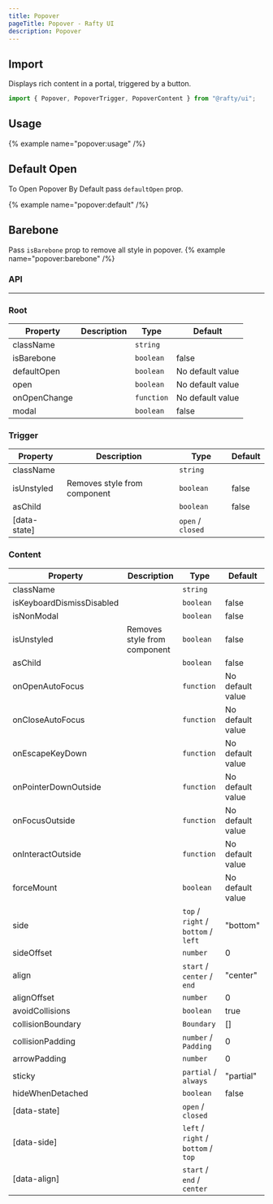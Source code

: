 ```yaml
---
title: Popover
pageTitle: Popover - Rafty UI
description: Popover
---
```


## Import

Displays rich content in a portal, triggered by a button.

```jsx
import { Popover, PopoverTrigger, PopoverContent } from "@rafty/ui";
```

## Usage

{% example name="popover:usage" /%}

## Default Open

To Open Popover By Default pass `defaultOpen` prop.

{% example name="popover:default" /%}

## Barebone

Pass `isBarebone` prop to remove all style in popover.
{% example name="popover:barebone" /%}

### API

---

### Root

| Property     | Description | Type       | Default          |
| ------------ | ----------- | ---------- | ---------------- |
| className    |             | `string`   |                  |
| isBarebone   |             | `boolean`  | false            |
| defaultOpen  |             | `boolean`  | No default value |
| open         |             | `boolean`  | No default value |
| onOpenChange |             | `function` | No default value |
| modal        |             | `boolean`  | false            |

### Trigger

| Property     | Description                  | Type              | Default |
| ------------ | ---------------------------- | ----------------- | ------- |
| className    |                              | `string`          |         |
| isUnstyled   | Removes style from component | `boolean`         | false   |
| asChild      |                              | `boolean`         | false   |
| [data-state] |                              | `open` / `closed` |         |

### Content

| Property                  | Description                  | Type                                | Default          |
| ------------------------- | ---------------------------- | ----------------------------------- | ---------------- |
| className                 |                              | `string`                            |                  |
| isKeyboardDismissDisabled |                              | `boolean`                           | false            |
| isNonModal                |                              | `boolean`                           | false            |
| isUnstyled                | Removes style from component | `boolean`                           | false            |
| asChild                   |                              | `boolean`                           | false            |
| onOpenAutoFocus           |                              | `function`                          | No default value |
| onCloseAutoFocus          |                              | `function`                          | No default value |
| onEscapeKeyDown           |                              | `function`                          | No default value |
| onPointerDownOutside      |                              | `function`                          | No default value |
| onFocusOutside            |                              | `function`                          | No default value |
| onInteractOutside         |                              | `function`                          | No default value |
| forceMount                |                              | `boolean`                           | No default value |
| side                      |                              | `top` / `right` / `bottom` / `left` | "bottom"         |
| sideOffset                |                              | `number`                            | 0                |
| align                     |                              | `start` / `center` / `end`          | "center"         |
| alignOffset               |                              | `number`                            | 0                |
| avoidCollisions           |                              | `boolean`                           | true             |
| collisionBoundary         |                              | `Boundary`                          | []               |
| collisionPadding          |                              | `number` / `Padding`                | 0                |
| arrowPadding              |                              | `number`                            | 0                |
| sticky                    |                              | `partial` / `always`                | "partial"        |
| hideWhenDetached          |                              | `boolean`                           | false            |
| [data-state]              |                              | `open` / `closed`                   |                  |
| [data-side]               |                              | `left` / `right` / `bottom` / `top` |                  |
| [data-align]              |                              | `start` / `end` / `center`          |                  |
